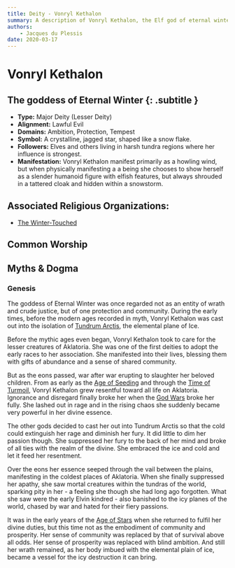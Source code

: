```yaml
---
title: Deity - Vonryl Kethalon
summary: A description of Vonryl Kethalon, the Elf god of eternal winter.
authors:
    - Jacques du Plessis
date: 2020-03-17
---
```

# Vonryl Kethalon
## The goddess of Eternal Winter {: .subtitle }

* **Type:** Major Deity (Lesser Deity)
* **Alignment:** Lawful Evil
* **Domains:** Ambition, Protection, Tempest
* **Symbol:** A crystalline, jagged star, shaped like a snow flake.
* **Followers:** Elves and others living in harsh tundra regions where her influence is strongest.
* **Manifestation:**  Vonryl Kethalon manifest primarily as a howling wind, but when physically manifesting a a being she chooses to show herself as a slender humanoid figure with elfish features, but always shrouded in a tattered cloak and hidden within a snowstorm.

## Associated Religious Organizations:
* [The Winter-Touched](/religion/organizations/winter_touched)

## Common Worship

## Myths & Dogma
### Genesis
The goddess of Eternal Winter was once regarded not as an entity of wrath and crude justice, but of one protection and community. During the early times, before the modern ages recorded in myth, Vonryl Kethalon was cast out into the isolation of [Tundrum Arctis](/cosmology/planes/tundrum_arctis), the elemental plane of Ice.  

Before the mythic ages even began, Vonryl Kethalon took to care for the lesser creatures of Aklatoria.  She was one of the first deities to adopt the early races to her association.  She manifested into their lives, blessing them with gifts of abundance and a sense of shared community.

But as the eons passed, war after war erupting to slaughter her beloved children. From as early as the [Age of Seeding](/history/ages/age_of_seeding) and through the [Time of Turmoil](/history/ages/time_of_turmoil), Vonryl Kethalon grew resentful toward all life on Aklatoria.  Ignorance and disregard finally broke her when the [God Wars](/history/ages/time_of_turmoil#the-god-wars) broke her fully.  She lashed out in rage and in the rising chaos she suddenly became very powerful in her divine essence.

The other gods decided to cast her out into Tundrum Arctis so that the cold could extinguish her rage and diminish her fury.  It did little to dim her passion though. She suppressed her fury to the back of her mind and broke of all ties with the realm of the divine.  She embraced the ice and cold and let it feed her resentment.

Over the eons her essence seeped through the vail between the plains, manifesting in the coldest places of Aklatoria. When she finally suppressed her apathy, she saw mortal creatures within the tundras of the world, sparking pity in her - a feeling she though she had long ago forgotten.  What she saw were the early Elvin kindred - also banished to the icy planes of the world, chased by war and hated for their fiery passions.

It was in the early years of the [Age of Stars](/history/ages/age_of_stars) when she returned to fulfil her divine duties, but this time not as the embodiment of community and prosperity.  Her sense of community was replaced by that of survival above all odds.  Her sense of prosperity was replaced with blind ambition.  And still her wrath remained, as her body imbued with the elemental plain of ice, became a vessel for the icy destruction it can bring.